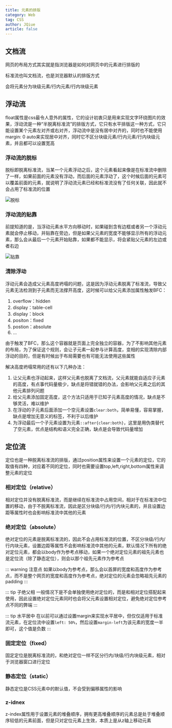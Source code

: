 ```yaml
---
title: 元素的排版
category: Web
tag: CSS
author: JQiue
article: false
---
```


## 文档流

网页的布局方式其实就是指浏览器是如何对网页中的元素进行排版的

标准流也叫文档流，也是浏览器默认的排版方式

会将元素分为块级元素/行内元素/行内块级元素

## 浮动流

float属性是css最令人意外的属性，它的设计初衷只是用来实现文字环绕图片的效果，浮动流是一种“半脱离标准流”的排版方式，它只有水平排版这一种方式，它只能设置某个元素左对齐或右对齐，浮动流中是没有居中对齐的，同时也不能使用margin: 0 auto来实现居中对齐，同时它不区分块级元素/行内元素/行内块级元素，并且都可以设置宽高

### 浮动流的脱标

脱标即脱离标准流，当某一个元素浮动之后，这个元素看起来像是在标准流中删除了一样，如果前面的元素没有浮动，而后面的元素浮动了，这个时候后面的元素可以覆盖前面的元素，就说明了浮动流元素已经和标准流没有了任何关联，因此就不会占用了标准流的位置

![脱标](https://gitee.com/jqiue/img_upload/raw/master/images/647982-b2e928fbc09be335.png)

### 浮动流的贴靠

前提知道的是，当浮动元素水平方向移动时，如果碰到含有边框或者另一个浮动元素就会停止移动，并贴靠在旁边，但是如果父元素的宽度不能够显示所有的浮动元素，那么会从最后一个元素开始贴靠，如果都不能显示，将会紧贴父元素的左边或者右边

![贴靠](https://gitee.com/jqiue/img_upload/raw/master/images/647982-696fc995e5ab5307.png)

### 清除浮动

浮动元素会造成父元素高度坍塌的问题，这是因为浮动元素脱离了标准流，导致父元素无法检测到子元素而无法撑开高度，这时候可以给父元素添加属性触发BFC：

1. overflow：hidden
2. display：table-cell
3. display：block
4. positon：fixed
5. postion：absolute
6. ...

由于触发了BFC，那么这个容器就是页面上完全独立的容器，为了不影响其他元素的布局，为了保证这个规则，会让子元素一起参与计算高度，变相的实现清除内部浮动的目的，但是有时候出于布局需要也有可能无法使用这些属性

解决高度坍塌常用的还有以下几种办法：

1. 让父元素也浮动起来，这样父元素也脱离了文档流，父元素就能自适应子元素的高度，有点事代码量极少，缺点是将错就错的办法，会影响父元素之后的其他元素排列问题
2. 给父元素添加固定高度，这个方法只适用于已知子元素高度的情况，缺点是不够灵活，难以维护
3. 在浮动的子元素后面添加一个空元素设置`clear:both`，简单易懂，容易掌握，缺点是增加无意义的标签，不利于以后维护
4. 为浮动最后一个子元素设置为元素`::after{clear:both}`，这里是用伪类替代了空元素，优点是结构和语义完全正确，缺点是会导致代码量增加

## 定位流

定位也是一种脱离标准流的排版，通过position属性来设置一个元素的定位，它的取值有四种，对应着不同的定位，同时也需要设置top,left,right,bottom属性来调整元素的定位

### 相对定位（relative）

相对定位并没有脱离标准流，而是继续在标准流中占用空间，相对于在标准流中位置的移动，由于不脱离标准流，因此是区分块级/行内/行内块元素的，并且设置边距等属性时也会影响标准流中其他的元素

### 绝对定位（absolute）

绝对定位的元素是脱离标准流的，因此不会占用标准流的位置，不区分块级/行内/行内块元素，设置边距等属性不会影响标准流中其他的元素，默认情况下所有的绝对定位元素，都会以body作为参考点移动，如果一个绝对定位元素的祖先元素也是定位流（除了静态定位），则会以那个祖先元素作为参考点

::: warning 注意点
如果以body为参考点，那么会以首屏的宽度和高度作为参考点，而不是整个网页的宽度和高度作为参考点，绝对定位的元素会忽略祖先元素的padding
:::

::: tip 子绝父相
一般情况下是不会单独使用绝对定位的，而是和相对定位搭配起来使用，因此设置绝对定位元素同时也会将父元素设置相对定位，避免绝对定位参考点不同的弊端
:::

::: tip 水平居中
在以前可以通过设置margin来实现水平居中，但仅仅适用于标准流元素，在定位流中设置`left: 50%`，然后设置`margin-left`为该元素的宽度一半即可，这个值是负数
:::

### 固定定位（fixed）

固定定位是脱离标准流的，和绝对定位一样不区分行内/块级/行内块级元素，相对于浏览器窗口进行定位

### 静态定位（static）

静态定位是CSS元素中的默认值，不会受到偏移属性的影响

### z-idnex

z-index属性用于设置元素的堆叠顺序，拥有更高堆叠顺序的元素总是处于堆叠顺序较低的元素前面，但是只对定位元素上生效，本质上是从z轴上移动元素

